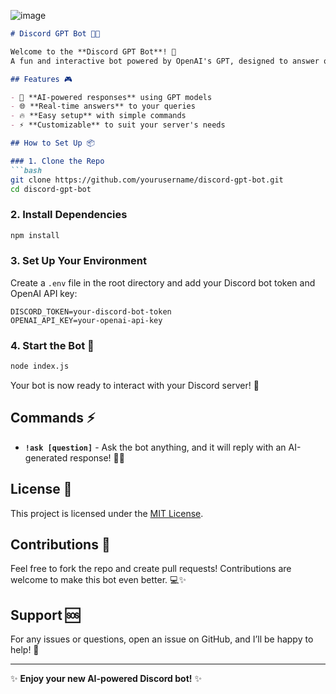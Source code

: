 ![image](https://github.com/user-attachments/assets/030bcb58-6aec-4b83-ba59-cfb9c8bc3292)

                                                                                                                                                                                            
```markdown
# Discord GPT Bot 🚀🤖

Welcome to the **Discord GPT Bot**! 🎉  
A fun and interactive bot powered by OpenAI's GPT, designed to answer questions and engage with users on your Discord server. Whether you're asking random trivia or diving deep into a topic, this bot will provide insightful and creative responses. 🌟

## Features 🎮

- 🤖 **AI-powered responses** using GPT models
- 🌐 **Real-time answers** to your queries
- 🔥 **Easy setup** with simple commands
- ⚡️ **Customizable** to suit your server's needs

## How to Set Up 📦

### 1. Clone the Repo
```bash
git clone https://github.com/yourusername/discord-gpt-bot.git
cd discord-gpt-bot
```

### 2. Install Dependencies
```bash
npm install
```

### 3. Set Up Your Environment
Create a `.env` file in the root directory and add your Discord bot token and OpenAI API key:
```env
DISCORD_TOKEN=your-discord-bot-token
OPENAI_API_KEY=your-openai-api-key
```

### 4. Start the Bot 🚀
```bash
node index.js
```

Your bot is now ready to interact with your Discord server! 🎉

## Commands ⚡️

- **`!ask [question]`** - Ask the bot anything, and it will reply with an AI-generated response! 🤔💬

## License 📝

This project is licensed under the [MIT License](LICENSE).

## Contributions 🤝

Feel free to fork the repo and create pull requests! Contributions are welcome to make this bot even better. 💻✨

## Support 🆘

For any issues or questions, open an issue on GitHub, and I’ll be happy to help! 🙌

---

✨ **Enjoy your new AI-powered Discord bot!** ✨
```

